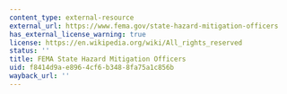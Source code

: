 ```yaml
---
content_type: external-resource
external_url: https://www.fema.gov/state-hazard-mitigation-officers
has_external_license_warning: true
license: https://en.wikipedia.org/wiki/All_rights_reserved
status: ''
title: FEMA State Hazard Mitigation Officers
uid: f8414d9a-e896-4cf6-b348-8fa75a1c856b
wayback_url: ''
---
```

